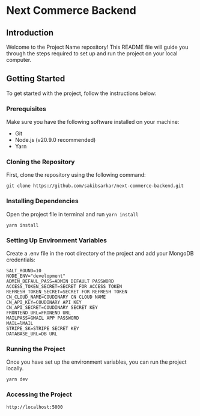 # Next Commerce Backend

## Introduction

Welcome to the Project Name repository! This README file will guide you through the steps required to set up and run the project on your local computer.

## Getting Started

To get started with the project, follow the instructions below:

### Prerequisites

Make sure you have the following software installed on your machine:

- Git
- Node.js (v20.9.0 recommended)
- Yarn

### Cloning the Repository

First, clone the repository using the following command:

```
git clone https://github.com/sakibsarkar/next-commerce-backend.git
```

### Installing Dependencies

Open the project file in terminal and run `yarn install`

```
yarn install

```

### Setting Up Environment Variables

Create a .env file in the root directory of the project and add your MongoDB credentials:

```
SALT_ROUND=10
NODE_ENV="development"
ADMIN_DEFAUL_PASS=ADMIN DEFAULT PASSWORD
ACCESS_TOKEN_SECRET=SECRET FOR ACCESS TOKEN
REFRESH_TOKEN_SECRET=SECRET FOR REFRESH TOKEN
CN_CLOUD_NAME=COUDINARY CN CLOUD NAME
CN_API_KEY=COUDINARY API KEY
CN_API_SECRET=COUDINARY SECRET KEY
FRONTEND_URL=FRONEND URL
MAILPASS=GMAIL APP PASSWORD
MAIL=lMAIL
STRIPE_SK=STRIPE SECRET KEY
DATABASE_URL=DB URL

```

### Running the Project

Once you have set up the environment variables, you can run the project locally.

```
yarn dev

```

### Accessing the Project

```
http://localhost:5000

```
